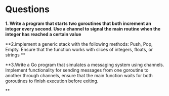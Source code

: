  # Questions
**1. Write a program that starts two goroutines that both increment an integer every second.
Use a channel to signal the main routine when the integer has reached a certain value**

**2.implement a generic stack with the following methods: Push, Pop, Empty. Ensure
that the function works with slices of integers, floats, or strings **

**3.Write a Go program that simulates a messaging system using channels. Implement
functionality for sending messages from one goroutine to another through channels,
ensure that the main function waits for both goroutines to finish execution before
exiting.

**